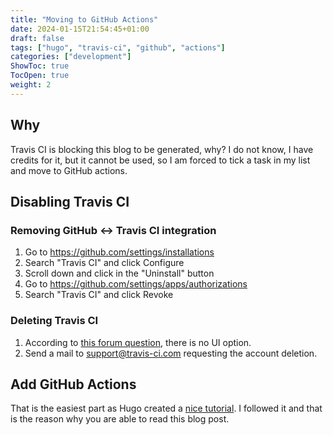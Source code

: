 ```yaml
---
title: "Moving to GitHub Actions"
date: 2024-01-15T21:54:45+01:00
draft: false
tags: ["hugo", "travis-ci", "github", "actions"]
categories: ["development"]
ShowToc: true
TocOpen: true
weight: 2
---
```


## Why

Travis CI is blocking this blog to be generated, why? I do not know, I have credits for it, but it cannot be used, so I am forced to tick a task in my list and move to GitHub actions.

## Disabling Travis CI

### Removing GitHub <-> Travis CI integration

1. Go to https://github.com/settings/installations
2. Search "Travis CI" and click Configure
3. Scroll down and click in the "Uninstall" button
4. Go to https://github.com/settings/apps/authorizations
5. Search "Travis CI" and click Revoke

###  Deleting Travis CI

1. According to [this forum question](https://travis-ci.community/t/account-removal/13164), there is no UI option.
2. Send a mail to support@travis-ci.com requesting the account deletion.

## Add GitHub Actions

That is the easiest part as Hugo created a [nice tutorial](https://gohugo.io/hosting-and-deployment/hosting-on-github/). I followed it and that is the reason why you are able to read this blog post.
